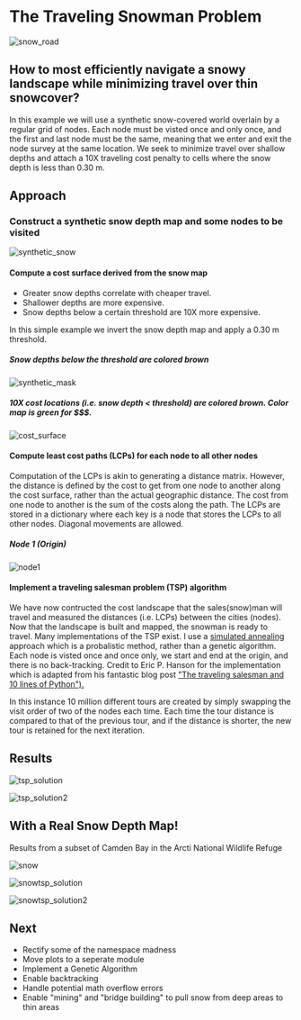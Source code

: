 # The Traveling Snowman Problem

![snow_road](figs/akp_snow_road.JPG)

## How to most efficiently navigate a snowy landscape while minimizing travel over thin snowcover?

In this example we will use a synthetic snow-covered world overlain by a regular grid of nodes. Each node must be visted once and only once, and the first and last node must be the same, meaning that we enter and exit the node survey at the same location. We seek to minimize travel over shallow depths and attach a 10X traveling cost penalty to cells where the snow depth is less than 0.30 m.

## Approach
### Construct a synthetic snow depth map and some nodes to be visited

![synthetic_snow](figs/synthetic_normal_with_nodes.png)

#### Compute a cost surface derived from the snow map
- Greater snow depths correlate with cheaper travel.
- Shallower depths are more expensive.
- Snow depths below a certain threshold are 10X more expensive.

In this simple example we invert the snow depth map and apply a 0.30 m threshold.

##### Snow depths below the threshold are colored brown

![synthetic_mask](figs/synthetic_normal_masked_with_nodes.png)

##### 10X cost locations (i.e. snow depth < threshold) are colored brown. Color map is green for $$$.

![cost_surface](figs/cost_surface_with_nodes.png)

#### Compute least cost paths (LCPs) for each node to all other nodes
Computation of the LCPs is akin to generating a distance matrix. However, the distance is defined by the cost to get from one node to another along the cost surface, rather than the actual geographic distance. The cost from one node to another is the sum of the costs along the path. The LCPs are stored in a dictionary where each key is a node that stores the LCPs to all other nodes. Diagonal movements are allowed.

##### Node 1 (Origin)

![node1](figs/n1_lcps.png)

#### Implement a traveling salesman problem (TSP) algorithm

We have now contructed the cost landscape that the sales(snow)man will travel and measured the distances (i.e. LCPs) between the cities (nodes). Now that the landscape is built and mapped, the snowman is ready to travel. Many implementations of the TSP exist. I use a [simulated annealing](https://en.wikipedia.org/wiki/Simulated_annealing?oldformat=true) approach which is a probalistic method, rather than a genetic algorithm. Each node is visted once and once only, we start and end at the origin, and there is no back-tracking. Credit to Eric P. Hanson for the implementation which is adapted from his fantastic blog post ["The traveling salesman and 10 lines of Python").](https://ericphanson.com/blog/2016/the-traveling-salesman-and-10-lines-of-python/)

In this instance 10 million different tours are created by simply swapping the visit order of two of the nodes each time. Each time the tour distance is compared to that of the previous tour, and if the distance is shorter, the new tour is retained for the next iteration.

## Results

![tsp_solution](figs/tsp_solution.png)

![tsp_solution2](figs/tsp_solution_over_snow_thresh.png)

## With a Real Snow Depth Map!
Results from a subset of Camden Bay in the Arcti National Wildlife Refuge

![snow](figs/snow_with_nodes.png)

![snowtsp_solution](figs/snow_tsp_solution.png)

![snowtsp_solution2](figs/snow_tsp_solution_over_snow_thresh.png)

## Next
- Rectify some of the namespace madness
- Move plots to a seperate module
- Implement a Genetic Algorithm
- Enable backtracking
- Handle potential math overflow errors
- Enable "mining" and "bridge building" to pull snow from deep areas to thin areas
